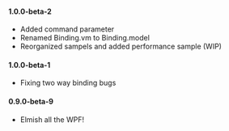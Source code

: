 #### 1.0.0-beta-2

* Added command parameter
* Renamed Binding.vm to Binding.model
* Reorganized sampels and added performance sample (WIP)

#### 1.0.0-beta-1

* Fixing two way binding bugs

#### 0.9.0-beta-9

* Elmish all the WPF!
